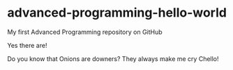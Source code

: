 # advanced-programming-hello-world
My first Advanced Programming repository on GitHub

Yes there are!

Do you know that Onions are downers? They always make me cry
Chello!
